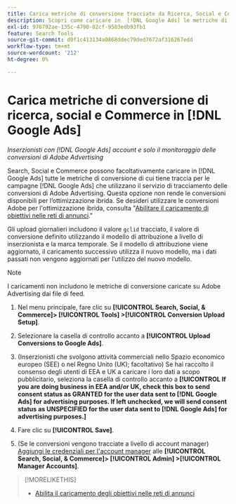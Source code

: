 ```yaml
---
title: Carica metriche di conversione tracciate da Ricerca, Social e Commerce in [!DNL Google Ads]
description: Scopri come caricare in  [!DNL Google Ads] le metriche di conversione tracciate da Search, Social e Commerce.
exl-id: 976792ae-135c-4790-82cf-9503edb93fb1
feature: Search Tools
source-git-commit: d0f1c413134a0868ddec79ded7672af316267edd
workflow-type: tm+mt
source-wordcount: '212'
ht-degree: 0%

---
```


# Carica metriche di conversione di ricerca, social e Commerce in [!DNL Google Ads]

*Inserzionisti con [!DNL Google Ads] account e solo il monitoraggio delle conversioni di Adobe Advertising*

Search, Social e Commerce possono facoltativamente caricare in [!DNL Google Ads] tutte le metriche di conversione di cui tiene traccia per le campagne [!DNL Google Ads] che utilizzano il servizio di tracciamento delle conversioni di Adobe Advertising. Questa opzione non rende le conversioni disponibili per l’ottimizzazione ibrida. Se desideri utilizzare le conversioni Adobe per l&#39;ottimizzazione ibrida, consulta &quot;[Abilitare il caricamento di obiettivi nelle reti di annunci](objective-upload-to-networks.md).&quot;

Gli upload giornalieri includono il valore `gclid` tracciato, il valore di conversione definito utilizzando il modello di attribuzione a livello di inserzionista e la marca temporale. Se il modello di attribuzione viene aggiornato, il caricamento successivo utilizza il nuovo modello, ma i dati passati non vengono aggiornati per l’utilizzo del nuovo modello.

>[!NOTE]
>
>I caricamenti non includono le metriche di conversione caricate su Adobe Advertising dai file di feed.

1. Nel menu principale, fare clic su **[!UICONTROL Search, Social, & Commerce]> [!UICONTROL Tools] >[!UICONTROL Conversion Upload Setup]**.

1. Selezionare la casella di controllo accanto a **[!UICONTROL Upload Conversions to Google Ads]**.

1. (Inserzionisti che svolgono attività commerciali nello Spazio economico europeo (SEE) o nel Regno Unito (UK); facoltativo) Se hai raccolto il consenso degli utenti di EEA e UK a caricare i loro dati a scopo pubblicitario, seleziona la casella di controllo accanto a **[!UICONTROL If you are doing business in EEA and/or UK, check this box to send consent status as GRANTED for the user data sent to [!DNL Google Ads] for advertising purposes. If left unchecked, we will send consent status as UNSPECIFIED for the user data sent to [!DNL Google Ads] for advertising purposes.]**

1. Fare clic su **[!UICONTROL Save]**.

1. (Se le conversioni vengono tracciate a livello di account manager) [Aggiungi le credenziali per l&#39;account manager](/help/search-social-commerce/admin/manager-accounts.md) alle **[!UICONTROL Search, Social, & Commerce]> [!UICONTROL Admin] >[!UICONTROL Manager Accounts]**.

>[!MORELIKETHIS]
>
>* [Abilita il caricamento degli obiettivi nelle reti di annunci](objective-upload-to-networks.md)
